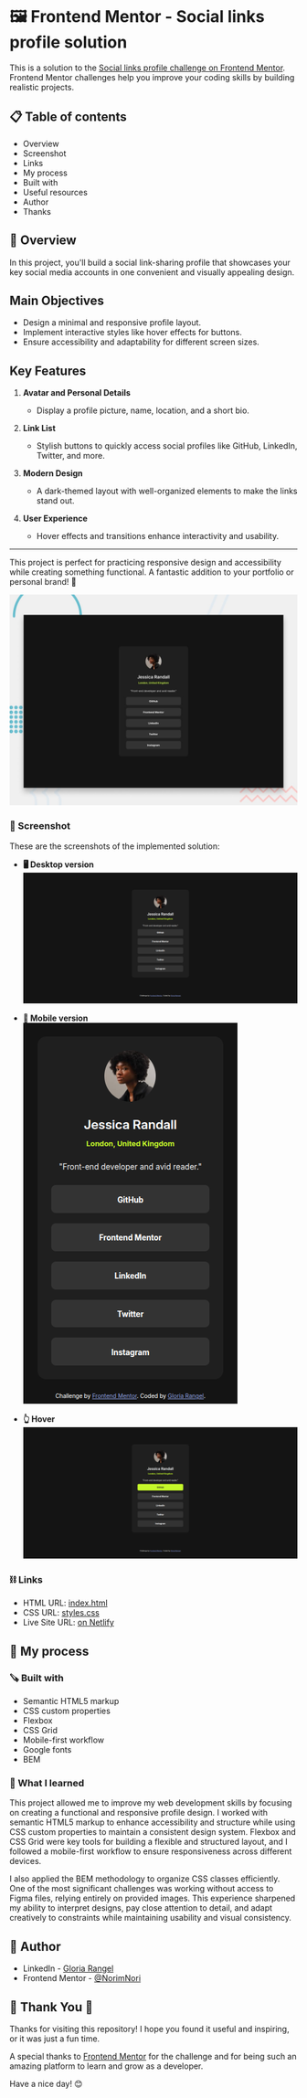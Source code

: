 # 🖼 Frontend Mentor - Social links profile solution

This is a solution to the [Social links profile challenge on Frontend Mentor](https://www.frontendmentor.io/challenges/social-links-profile-UG32l9m6dQ). Frontend Mentor challenges help you improve your coding skills by building realistic projects.  

## 📋 Table of contents

- Overview
- Screenshot
- Links
- My process
- Built with
- Useful resources
- Author
- Thanks

## 📖 Overview

In this project, you'll build a social link-sharing profile that showcases your key social media accounts in one convenient and visually appealing design.

## Main Objectives  
- Design a minimal and responsive profile layout.   
- Implement interactive styles like hover effects for buttons.  
- Ensure accessibility and adaptability for different screen sizes.  

## Key Features  
1. **Avatar and Personal Details**  
   - Display a profile picture, name, location, and a short bio.  

2. **Link List**  
   - Stylish buttons to quickly access social profiles like GitHub, LinkedIn, Twitter, and more.  

3. **Modern Design**  
   - A dark-themed layout with well-organized elements to make the links stand out.  

4. **User Experience**  
   - Hover effects and transitions enhance interactivity and usability.  

---

This project is perfect for practicing responsive design and accessibility while creating something functional. A fantastic addition to your portfolio or personal brand! 🚀

![Preview](./images/preview.jpg)

### 📸 Screenshot
These are the screenshots of the implemented solution:

- **🖥️ Desktop version**  
  ![Desktop](./images/links-desktop.png)

- **📱 Mobile version**  
  ![Mobile](./images/links-mobile.png)

- **👆 Hover**  
  ![Hover](./images/links-hover.png)

### ⛓️ Links

- HTML URL: [index.html](https://github.com/NorimNori/social-links-profile/blob/main/index.html)
- CSS URL: [styles.css](https://github.com/NorimNori/social-links-profile/blob/main/styles.css)
- Live Site URL: [on Netlify](https://social-links-profile-by-gr.netlify.app/)

## 📌 My process

### 🪚 Built with

- Semantic HTML5 markup
- CSS custom properties
- Flexbox
- CSS Grid
- Mobile-first workflow
- Google fonts
- BEM

### 🔬 What I learned

This project allowed me to improve my web development skills by focusing on creating a functional and responsive profile design. I worked with semantic HTML5 markup to enhance accessibility and structure while using CSS custom properties to maintain a consistent design system. Flexbox and CSS Grid were key tools for building a flexible and structured layout, and I followed a mobile-first workflow to ensure responsiveness across different devices.  

I also applied the BEM methodology to organize CSS classes efficiently. One of the most significant challenges was working without access to Figma files, relying entirely on provided images. This experience sharpened my ability to interpret designs, pay close attention to detail, and adapt creatively to constraints while maintaining usability and visual consistency. 

## 👋 Author

- LinkedIn - [Gloria Rangel](https://www.linkedin.com/in/gloria-rangel-06b960306/)
- Frontend Mentor - [@NorimNori](https://www.frontendmentor.io/profile/NorimNori)

## 🌟 Thank You 🌟
Thanks for visiting this repository! I hope you found it useful and inspiring, or it was just a fun time.  

A special thanks to [Frontend Mentor](https://www.frontendmentor.io) for the challenge and for being such an amazing platform to learn and grow as a developer.  

Have a nice day! 😊

